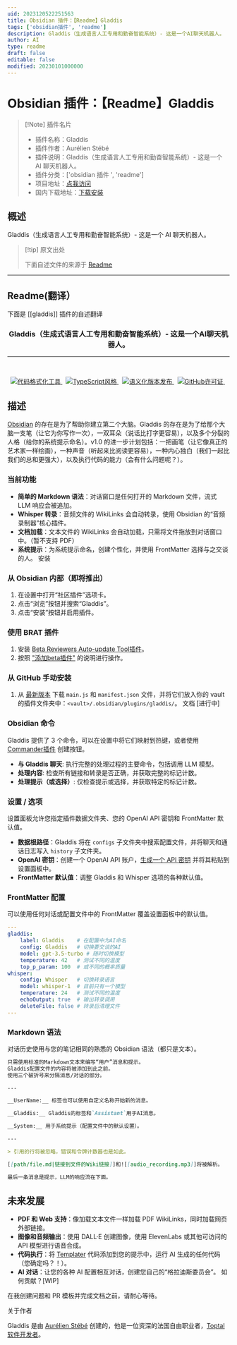 ```yaml
---
uid: 2023120522251563
title: Obsidian 插件：【Readme】Gladdis
tags: ['obsidian插件', 'readme']
description: Gladdis（生成语言人工专用和勤奋智能系统）- 这是一个AI聊天机器人。
author: AI
type: readme
draft: false
editable: false
modified: 20230101000000
---
```


# Obsidian 插件：【Readme】Gladdis

> [!Note] 插件名片
> - 插件名称：Gladdis
> - 插件作者：Aurélien Stébé
> - 插件说明：Gladdis（生成语言人工专用和勤奋智能系统）- 这是一个 AI 聊天机器人。
> - 插件分类：['obsidian 插件 ', 'readme']
> - 项目地址：[点我访问](https://github.com/AurelienStebe/Gladdis)
> - 国内下载地址：[下载安装](https://pkmer.cn/products/plugin/pluginMarket/?gladdis)

## 概述

Gladdis（生成语言人工专用和勤奋智能系统）- 这是一个 AI 聊天机器人。

> [!tip] 原文出处
>
>下面自述文件的来源于 [Readme](https://ghproxy.net/https://raw.githubusercontent.com/AurelienStebe/Gladdis/main/README.md)
>

---

## Readme(翻译）

下面是 [[gladdis]] 插件的自述翻译

<h3 align="center">Gladdis（生成式语言人工专用和勤奋智能系统）- 这是一个AI聊天机器人。</h3>

<hr/><br/>

<p align="center">
    <a href="https://github.com/prettier/prettier">
        <img alt="代码格式化工具" src="https://badgen.net/badge/code%20format/prettier/ff69b4">
    </a>
    &nbsp;
    <a href="https://github.com/standard/standard">
        <img alt="TypeScript风格" src="https://badgen.net/badge/code%20style/standard/green">
    </a>
    &nbsp;
    <a href="https://github.com/semantic-release/semantic-release">
        <img alt="语义化版本发布" src="https://badgen.net/badge/%20%20%F0%9F%93%A6%F0%9F%9A%80/semantic-release/e10079">
    </a>
    &nbsp;
    <a href="https://github.com/AurelienStebe/Gladdis/blob/main/LICENSE">
        <img alt="GitHub许可证" src="https://badgen.net/github/license/AurelienStebe/Gladdis">
    </a>
    &nbsp;
</p>

## 描述

[Obsidian](https://obsidian.md) 的存在是为了帮助你建立第二个大脑。Gladdis 的存在是为了给那个大脑一支笔（让它为你写作一次），一双耳朵（说话比打字更容易），以及多个分裂的人格（给你的系统提示命名）。v1.0 的进一步计划包括：一把画笔（让它像真正的艺术家一样绘画），一种声音（听起来比阅读更容易），一种内心独白（我们一起比我们的总和更强大），以及执行代码的能力（会有什么问题呢？）。

### 当前功能

- **简单的 Markdown 语法**：对话窗口是任何打开的 Markdown 文件，流式 LLM 响应会被追加。
- **Whisper 转录**：音频文件的 WikiLinks 会自动转录，使用 Obsidian 的“音频录制器”核心插件。
- **文档加载**：文本文件的 WikiLinks 会自动加载，只需将文件拖放到对话窗口中。（暂不支持 PDF）
- **系统提示**：为系统提示命名，创建个性化，并使用 FrontMatter 选择与之交谈的人。
安装

### 从 Obsidian 内部（即将推出）

1. 在设置中打开“社区插件”选项卡。
2. 点击“浏览”按钮并搜索“Gladdis”。
3. 点击“安装”按钮并启用插件。

### 使用 BRAT 插件

1. 安装 [Beta Reviewers Auto-update Tool插件](https://github.com/TfTHacker/obsidian42-brat)。
2. 按照 ["添加beta插件"](https://tfthacker.com/Obsidian+Plugins+by+TfTHacker/BRAT+-+Beta+Reviewer's+Auto-update+Tool/Quick+guide+for+using+BRAT#Adding+a+beta+plugin) 的说明进行操作。

### 从 GitHub 手动安装

1. 从 [最新版本](https://github.com/AurelienStebe/Gladdis/releases) 下载 `main.js` 和 `manifest.json` 文件，并将它们放入你的 vault 的插件文件夹中：`<vault>/.obsidian/plugins/gladdis/`。
文档 [进行中]

### Obsidian 命令

Gladdis 提供了 3 个命令，可以在设置中将它们映射到热键，或者使用 [Commander插件](https://github.com/phibr0/obsidian-commander) 创建按钮。

- **与 Gladdis 聊天**: 执行完整的处理过程的主要命令，包括调用 LLM 模型。
- **处理内容**: 检查所有链接和转录是否正确，并获取完整的标记计数。
- **处理提示（或选择）**: 仅检查提示或选择，并获取特定的标记计数。

### 设置 / 选项

设置面板允许您指定插件数据文件夹、您的 OpenAI API 密钥和 FrontMatter 默认值。

- **数据根路径**：Gladdis 将在 `configs` 子文件夹中搜索配置文件，并将聊天和通话日志写入 `history` 子文件夹。
- **OpenAI 密钥**：创建一个 OpenAI API 账户，[生成一个 API 密钥](https://platform.openai.com/account/api-keys) 并将其粘贴到设置面板中。
- **FrontMatter 默认值**：调整 Gladdis 和 Whisper 选项的各种默认值。

### FrontMatter 配置

可以使用任何对话或配置文件中的 FrontMatter 覆盖设置面板中的默认值。

```yaml
---
gladdis:
    label: Gladdis    # 在配置中为AI命名
    config: Gladdis   # 切换要交谈的AI
    model: gpt-3.5-turbo # 随时切换模型
    temperature: 42   # 测试不同的温度
    top_p_param: 100  # 或不同的概率质量
whisper:
    config: Whisper   # 切换转录语言
    model: whisper-1  # 目前只有一个模型
    temperature: 24   # 测试不同的温度
    echoOutput: true  # 输出转录调用
    deleteFile: false # 转录后清理文件
---
```

### Markdown 语法

对话历史使用与您的笔记相同的熟悉的 Obsidian 语法（都只是文本）。

```md
只需使用标准的Markdown文本来编写“用户”消息和提示。
Gladdis配置文件的内容将被添加到此之前。
使用三个破折号来分隔消息/对话的部分。

---

__UserName:__ 标签也可以使用自定义名称开始新的消息。

__Gladdis:__ Gladdis的标签和`Assistant`用于AI消息。

__System:__ 用于系统提示（配置文件中的默认设置）。

---

> 引用的行将被忽略，错误和令牌计数器也是如此。

[[path/file.md|链接到文件的Wiki链接]]和![[audio_recording.mp3]]将被解析。

最后一条消息是提示，LLM的响应流在下面。
```

## 未来发展

- **PDF 和 Web 支持**：像加载文本文件一样加载 PDF WikiLinks，同时加载网页外部链接。
- **图像和音频输出**：使用 DALL·E 创建图像，使用 ElevenLabs 或其他可访问的 API 模型进行语音合成。
- **代码执行**：将 [Templater](https://github.com/SilentVoid13/Templater) 代码添加到您的提示中，运行 AI 生成的任何代码（您确定吗？！）。
- **AI 对话**：让您的各种 AI 配置相互对话，创建您自己的“格拉迪斯委员会”。
如何贡献？[WIP]

在我创建问题和 PR 模板并完成文档之前，请耐心等待。

关于作者

Gladdis 是由 [Aurélien Stébé](https://github.com/AurelienStebe) 创建的，他是一位资深的法国自由职业者，[Toptal软件开发者](https://www.toptal.com/resume/aurelien-stebe)。
